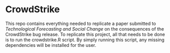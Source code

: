 # CrowdStrike

This repo contains everything needed to replicate a paper submitted to *Technological Forecasting and Social Change* on the consequences of the CrowdStrike bug release. To replicate this project, all that needs to be done is to run the crowdstrike.R script. By simply running this script, any missing dependencies will be installed for the user.
